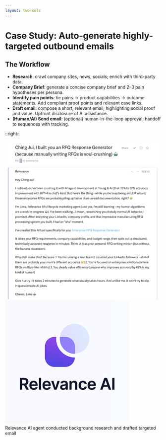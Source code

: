 ```yaml
---
layout: two-cols
---
```


# Case Study: Auto-generate highly-targeted outbound emails


## The Workflow
- **Research**: crawl company sites, news, socials; enrich with third-party data.
- **Company Brief**: generate a concise company brief and 2–3 pain hypotheses per persona.
- **Identify pain points**: tie pains → product capabilities → outcome statements. Add compliant proof points and relevant case links.
- **Draft email**: compose a short, relevant email, highlighting social proof and value. Upfront disclosure of AI assistance.
- **(Human/AI) Send email**: (optional) human-in-the-loop approval; handoff to sequences with tracking.

::right::

<div class="relative mt-4">
  <img src="../images/relevance ai email screenshot.png" alt="Relevance AI outbound email" class="w-full h-auto rounded-lg border border-gray-200 bg-white/90 p-2 shadow" />

  <!-- logo overlay -->
  <img src="../images/logos/relevance ai logo.jpg" alt="Relevance AI logo" class="absolute -top-3 -right-3 w-28 h-auto rounded-lg border bg-white/90 p-2 shadow" />

  <!-- caption -->
  <div class="mt-2 text-slate-400 text-[10px]">Relevance AI agent conducted background research and drafted targeted email</div>
</div>
